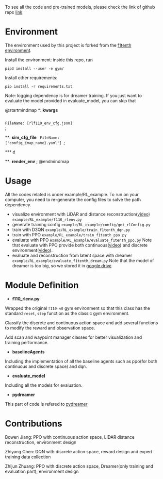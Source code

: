 To see all the code and pre-trained models, please check the link of github repo [link](https://github.com/zzjun725/f1tenth_rl)

# Environment
The environment used by this project is forked from the [f1tenth environment](https://github.com/f1tenth/f1tenth_gym).

Install the environment: inside this repo, run 

`pip3 install --user -e gym/`

Install other requirements:

`pip install -r requirements.txt` 

Note: logging dependency is for dreamer training. If you just want to evaluate the model provided in evaluate_model, you can skip that

@startmindmap
*: **kwargs**

<code>
FileName: [rlf110_env_cfg.json]
</code>;

**: **sim_cfg_file**
<code>
FileName: ['config_{map_name}.yaml']
</code>;

*** d

**: **render_env**
;
@endmindmap

# Usage
All the codes related is under example/RL_example. To run on your computer, you need to re-generate the config files to solve the path dependency.
- visualize environment with LiDAR and distance reconstruction([video](https://drive.google.com/file/d/1pf5z0KcnPATvTQf8BxCaICx7zfznoXmu/view?usp=sharing)) `example/RL_example/f110_rlenv.py`
- generate training config `example/RL_example/config/get_rlConfig.py`
- train with D3QN  `example/RL_example/train_f1tenth_dqn.py`
- train with PPO `example/RL_example/train_f1tenth_ppo.py`
- evaluate with PPO `example/RL_example/evaluate_f1tenth_ppo.py`
Note that evaluate with PPO provide both continuous([video](https://drive.google.com/file/d/1AcNPpWkZnkifcYpcsxazveSrb5Wwgmq7/view?usp=sharing)) and discrete environment([video](https://drive.google.com/file/d/1OsrkJUFsln1yM19JoXoBbK6iBL2oxFiM/view?usp=sharing)).
- evaluate and reconstruction from latent space with dreamer `example/RL_example/evaluate_f1tenth_dream.py`
Note that the model of dreamer is too big, so we stored it in [google drive](https://drive.google.com/file/d/19o6du-l7uLfSlpW7HsG79sze7Sg-QSRY/view?usp=sharing)

# Module Definition

- **f110_rlenv.py**

Wrapped the original `f110-v0` gym environment so that this class has the standard `reset`, `step` function as the classic gym environment. 

Classify the discrete and continuous action space and add several functions to modify the reward and observation space.

Add scan and waypoint manager classes for better visualization and training performance.

- **baselineAgents**

Including the implementation of all the baseline agents such as ppo(for both continuous and discrete space) and dqn.

- **evaluate_model**

Including all the models for evaluation.

- **pydreamer**

This part of code is refered to [pydreamer](https://github.com/jurgisp/pydreamer)

# Contributions

Bowen Jiang: PPO with continuous action space, LiDAR distance reconstruction, environment design

Zhiyang Chen: DQN with discrete action space, reward design and expert training data collection

Zhijun Zhuang: PPO with discrete action space, Dreamer(only training and evaluation part), environment design
